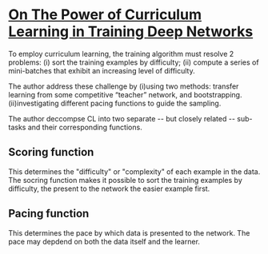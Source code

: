 # [On The Power of Curriculum Learning in Training Deep Networks](https://arxiv.org/pdf/1904.03626.pdf)
To employ curriculum learning, the training algorithm must resolve 2 problems: (i)
sort the training examples by difficulty; (ii) compute a series of mini-batches that exhibit an increasing level of difficulty. 

The author address these challenge by (i)using two methods: transfer learning from some competitive “teacher” network, and bootstrapping. (ii)investigating different pacing functions to guide the sampling.

The author deccompse CL into two separate -- but closely related -- sub-tasks and their corresponding functions.

## Scoring function
This determines the "difficulty" or "complexity" of each example in the data. The socring function makes it possible to sort the training examples by difficulty, the present to the network the easier example first. 

## Pacing function
This determines the pace by which data is presented to the network. The pace may depdend on both the data itself and the learner.



